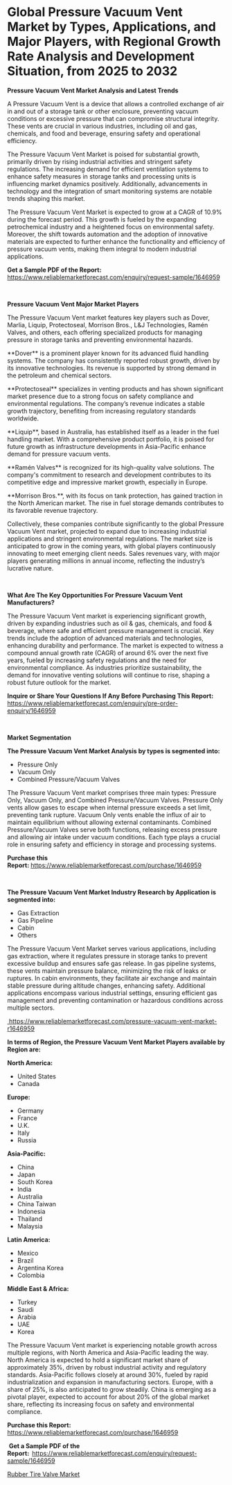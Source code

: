 <p><h1>Global Pressure Vacuum Vent Market by Types, Applications, and Major Players, with Regional Growth Rate Analysis and Development Situation, from 2025 to 2032</h1></p><p><strong>Pressure Vacuum Vent Market Analysis and Latest Trends</strong></p>
<p><p>A Pressure Vacuum Vent is a device that allows a controlled exchange of air in and out of a storage tank or other enclosure, preventing vacuum conditions or excessive pressure that can compromise structural integrity. These vents are crucial in various industries, including oil and gas, chemicals, and food and beverage, ensuring safety and operational efficiency.</p><p>The Pressure Vacuum Vent Market is poised for substantial growth, primarily driven by rising industrial activities and stringent safety regulations. The increasing demand for efficient ventilation systems to enhance safety measures in storage tanks and processing units is influencing market dynamics positively. Additionally, advancements in technology and the integration of smart monitoring systems are notable trends shaping this market.</p><p>The Pressure Vacuum Vent Market is expected to grow at a CAGR of 10.9% during the forecast period. This growth is fueled by the expanding petrochemical industry and a heightened focus on environmental safety. Moreover, the shift towards automation and the adoption of innovative materials are expected to further enhance the functionality and efficiency of pressure vacuum vents, making them integral to modern industrial applications.</p></p>
<p><strong>Get a Sample PDF of the Report:&nbsp;</strong> <a href="https://www.reliablemarketforecast.com/enquiry/request-sample/1646959?utm_campaign=3310&utm_medium=2&utm_source=Github&utm_content=ia&utm_term=11042025&utm_id=pressure-vacuum-vent">https://www.reliablemarketforecast.com/enquiry/request-sample/1646959</a></p>
<p>&nbsp;</p>
<p><strong>Pressure Vacuum Vent Major Market Players</strong></p>
<p><p>The Pressure Vacuum Vent market features key players such as Dover, Marlia, Liquip, Protectoseal, Morrison Bros., L&J Technologies, Ramén Valves, and others, each offering specialized products for managing pressure in storage tanks and preventing environmental hazards.</p><p>**Dover** is a prominent player known for its advanced fluid handling systems. The company has consistently reported robust growth, driven by its innovative technologies. Its revenue is supported by strong demand in the petroleum and chemical sectors.</p><p>**Protectoseal** specializes in venting products and has shown significant market presence due to a strong focus on safety compliance and environmental regulations. The company’s revenue indicates a stable growth trajectory, benefiting from increasing regulatory standards worldwide.</p><p>**Liquip**, based in Australia, has established itself as a leader in the fuel handling market. With a comprehensive product portfolio, it is poised for future growth as infrastructure developments in Asia-Pacific enhance demand for pressure vacuum vents.</p><p>**Ramén Valves** is recognized for its high-quality valve solutions. The company's commitment to research and development contributes to its competitive edge and impressive market growth, especially in Europe.</p><p>**Morrison Bros.**, with its focus on tank protection, has gained traction in the North American market. The rise in fuel storage demands contributes to its favorable revenue trajectory.</p><p>Collectively, these companies contribute significantly to the global Pressure Vacuum Vent market, projected to expand due to increasing industrial applications and stringent environmental regulations. The market size is anticipated to grow in the coming years, with global players continuously innovating to meet emerging client needs. Sales revenues vary, with major players generating millions in annual income, reflecting the industry’s lucrative nature.</p></p>
<p>&nbsp;</p>
<p><strong>What Are The Key Opportunities For Pressure Vacuum Vent Manufacturers?</strong></p>
<p><p>The Pressure Vacuum Vent market is experiencing significant growth, driven by expanding industries such as oil & gas, chemicals, and food & beverage, where safe and efficient pressure management is crucial. Key trends include the adoption of advanced materials and technologies, enhancing durability and performance. The market is expected to witness a compound annual growth rate (CAGR) of around 6% over the next five years, fueled by increasing safety regulations and the need for environmental compliance. As industries prioritize sustainability, the demand for innovative venting solutions will continue to rise, shaping a robust future outlook for the market.</p></p>
<p><strong>Inquire or Share Your Questions If Any Before Purchasing This Report:</strong> <a href="https://www.reliablemarketforecast.com/enquiry/pre-order-enquiry/1646959?utm_campaign=3310&utm_medium=2&utm_source=Github&utm_content=ia&utm_term=11042025&utm_id=pressure-vacuum-vent">https://www.reliablemarketforecast.com/enquiry/pre-order-enquiry/1646959</a></p>
<p>&nbsp;</p>
<p><strong>Market Segmentation</strong></p>
<p><strong>The Pressure Vacuum Vent Market Analysis by types is segmented into:</strong></p>
<p><ul><li>Pressure Only</li><li>Vacuum Only</li><li>Combined Pressure/Vacuum Valves</li></ul></p>
<p><p>The Pressure Vacuum Vent market comprises three main types: Pressure Only, Vacuum Only, and Combined Pressure/Vacuum Valves. Pressure Only vents allow gases to escape when internal pressure exceeds a set limit, preventing tank rupture. Vacuum Only vents enable the influx of air to maintain equilibrium without allowing external contaminants. Combined Pressure/Vacuum Valves serve both functions, releasing excess pressure and allowing air intake under vacuum conditions. Each type plays a crucial role in ensuring safety and efficiency in storage and processing systems.</p></p>
<p><strong>Purchase this Report:&nbsp;</strong><a href="https://www.reliablemarketforecast.com/purchase/1646959?utm_campaign=3310&utm_medium=2&utm_source=Github&utm_content=ia&utm_term=11042025&utm_id=pressure-vacuum-vent">https://www.reliablemarketforecast.com/purchase/1646959</a></p>
<p>&nbsp;</p>
<p><strong>The Pressure Vacuum Vent Market Industry Research by Application is segmented into:</strong></p>
<p><ul><li>Gas Extraction</li><li>Gas Pipeline</li><li>Cabin</li><li>Others</li></ul></p>
<p><p>The Pressure Vacuum Vent Market serves various applications, including gas extraction, where it regulates pressure in storage tanks to prevent excessive buildup and ensures safe gas release. In gas pipeline systems, these vents maintain pressure balance, minimizing the risk of leaks or ruptures. In cabin environments, they facilitate air exchange and maintain stable pressure during altitude changes, enhancing safety. Additional applications encompass various industrial settings, ensuring efficient gas management and preventing contamination or hazardous conditions across multiple sectors.</p></p>
<p><a href="https://www.reliablemarketforecast.com/pressure-vacuum-vent-market-r1646959?utm_campaign=3310&utm_medium=2&utm_source=Github&utm_content=ia&utm_term=11042025&utm_id=pressure-vacuum-vent">&nbsp;https://www.reliablemarketforecast.com/pressure-vacuum-vent-market-r1646959</a></p>
<p><strong>In terms of Region, the Pressure Vacuum Vent Market Players available by Region are:</strong></p>
<p>
    <p> <strong> North America: </strong>
        <ul>
            <li>United States</li>
            <li>Canada</li>
        </ul>
        </p> 
    <p> <strong> Europe: </strong>
        <ul>
            <li>Germany</li>
            <li>France</li>
            <li>U.K.</li>
            <li>Italy</li>
            <li>Russia</li>
        </ul>
        </p> 
    <p> <strong> Asia-Pacific: </strong>
        <ul>
            <li>China</li>
            <li>Japan</li>
            <li>South Korea</li>
            <li>India</li>
            <li>Australia</li>
            <li>China Taiwan</li>
            <li>Indonesia</li>
            <li>Thailand</li>
            <li>Malaysia</li>
        </ul>
        </p> 
    <p> <strong> Latin America: </strong>
        <ul>
            <li>Mexico</li>
            <li>Brazil</li>
            <li>Argentina Korea</li>
            <li>Colombia</li>
        </ul>
        </p> 
    <p> <strong> Middle East & Africa: </strong>
        <ul>
            <li>Turkey</li>
            <li>Saudi</li>
            <li>Arabia</li>
            <li>UAE</li>
            <li>Korea</li>
        </ul>
    </p>
    </p>
<p><p>The Pressure Vacuum Vent market is experiencing notable growth across multiple regions, with North America and Asia-Pacific leading the way. North America is expected to hold a significant market share of approximately 35%, driven by robust industrial activity and regulatory standards. Asia-Pacific follows closely at around 30%, fueled by rapid industrialization and expansion in manufacturing sectors. Europe, with a share of 25%, is also anticipated to grow steadily. China is emerging as a pivotal player, expected to account for about 20% of the global market share, reflecting its increasing focus on safety and environmental compliance.</p></p>
<p><strong>Purchase this Report: </strong><a href="https://www.reliablemarketforecast.com/purchase/1646959?utm_campaign=3310&utm_medium=2&utm_source=Github&utm_content=ia&utm_term=11042025&utm_id=pressure-vacuum-vent">https://www.reliablemarketforecast.com/purchase/1646959</a></p>
<p>&nbsp;<strong>Get a Sample PDF of the Report:&nbsp;&nbsp;</strong><a href="https://www.reliablemarketforecast.com/enquiry/request-sample/1646959?utm_campaign=3310&utm_medium=2&utm_source=Github&utm_content=ia&utm_term=11042025&utm_id=pressure-vacuum-vent">https://www.reliablemarketforecast.com/enquiry/request-sample/1646959</a></p>
<p><strong></strong></p>
<p><p><a href="https://github.com/afghatakito29/Market-Research-Report-List-1/blob/main/rubber-tire-valve-market.md?utm_campaign=3310&utm_medium=2&utm_source=Github&utm_content=ia&utm_term=11042025&utm_id=pressure-vacuum-vent">Rubber Tire Valve Market</a></p></p>